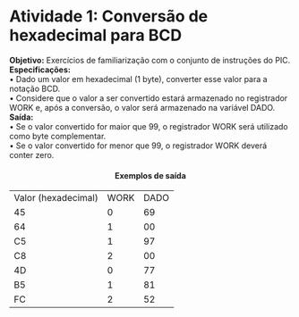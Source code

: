 # Atividade 1:  Conversão de hexadecimal para BCD
**Objetivo:** Exercícios de familiarização com o conjunto de instruções do PIC. <br/>
**Especificações:** <br/>
• Dado um valor em hexadecimal (1 byte), converter esse valor para a notação BCD.<br/>
• Considere que o valor a ser convertido estará armazenado no registrador WORK e, após a conversão, o valor será armazenado na variável DADO.<br/>
**Saída:** <br/>
• Se o valor convertido for maior que 99, o registrador WORK será utilizado como byte complementar. <br/>
• Se o valor convertido for menor que 99, o registrador WORK deverá conter zero. <br/>

<div align='center'>
    <h4>Exemplos de saída</h4>
    <table>
        <tr><td>Valor (hexadecimal)</td> <td>WORK</td> <td>DADO</td></tr>
        <tr><td>45</td> <td>0</td> <td>69</td></tr>
        <tr><td>64</td> <td>1</td> <td>00</td></tr>
        <tr><td>C5</td> <td>1</td> <td>97</td></tr>
        <tr><td>C8</td> <td>2</td> <td>00</td></tr>
        <tr><td>4D</td> <td>0</td> <td>77</td></tr>
        <tr><td>B5</td> <td>1</td> <td>81</td></tr>
        <tr><td>FC</td> <td>2</td> <td>52</td></tr>
    </table>
</div>

